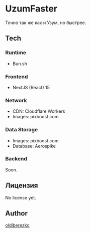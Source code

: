 # UzumFaster

Точно так же как и Узум, но быстрее.

## Tech

### Runtime

- Bun.sh

### Frontend

- NextJS (React) 15

### Network

- CDN: Cloudflare Workers
- Images: pixboost.com

### Data Storage

- Images: pixboost.com
- Database: Aerospike

### Backend

Soon.

## Лицензия

No license yet.

## Author

[oldiberezko](https://oldiberezko.t.me)
